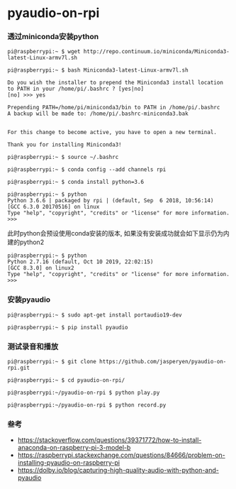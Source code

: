 # pyaudio-on-rpi

### 透过miniconda安装python

```
pi@raspberrypi:~ $ wget http://repo.continuum.io/miniconda/Miniconda3-latest-Linux-armv7l.sh

pi@raspberrypi:~ $ bash Miniconda3-latest-Linux-armv7l.sh

Do you wish the installer to prepend the Miniconda3 install location
to PATH in your /home/pi/.bashrc ? [yes|no]
[no] >>> yes

Prepending PATH=/home/pi/miniconda3/bin to PATH in /home/pi/.bashrc
A backup will be made to: /home/pi/.bashrc-miniconda3.bak


For this change to become active, you have to open a new terminal.

Thank you for installing Miniconda3!

pi@raspberrypi:~ $ source ~/.bashrc

pi@raspberrypi:~ $ conda config --add channels rpi

pi@raspberrypi:~ $ conda install python=3.6

pi@raspberrypi:~ $ python
Python 3.6.6 | packaged by rpi | (default, Sep  6 2018, 10:56:14)
[GCC 6.3.0 20170516] on linux
Type "help", "copyright", "credits" or "license" for more information.
>>>
```
此时python会预设使用conda安装的版本, 如果没有安装成功就会如下显示仍为内建的python2
```
pi@raspberrypi:~ $ python
Python 2.7.16 (default, Oct 10 2019, 22:02:15)
[GCC 8.3.0] on linux2
Type "help", "copyright", "credits" or "license" for more information.
>>>
```

### 安装pyaudio
```
pi@raspberrypi:~ $ sudo apt-get install portaudio19-dev

pi@raspberrypi:~ $ pip install pyaudio
```

### 测试录音和播放
```
pi@raspberrypi:~ $ git clone https://github.com/jasperyen/pyaudio-on-rpi.git

pi@raspberrypi:~ $ cd pyaudio-on-rpi/

pi@raspberrypi:~/pyaudio-on-rpi $ python play.py

pi@raspberrypi:~/pyaudio-on-rpi $ python record.py
```

### 叁考
 - https://stackoverflow.com/questions/39371772/how-to-install-anaconda-on-raspberry-pi-3-model-b
 - https://raspberrypi.stackexchange.com/questions/84666/problem-on-installing-pyaudio-on-raspberry-pi
 - https://dolby.io/blog/capturing-high-quality-audio-with-python-and-pyaudio
